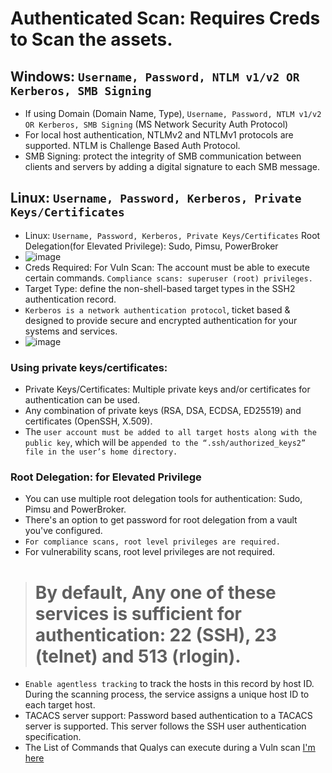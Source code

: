 # Authenticated Scan: Requires Creds to Scan the assets.

## Windows: `Username, Password, NTLM v1/v2 OR Kerberos, SMB Signing`
- If using Domain (Domain Name, Type), `Username, Password, NTLM v1/v2 OR Kerberos, SMB Signing`  (MS Network Security Auth Protocol)
- For local host authentication, NTLMv2 and NTLMv1 protocols are supported. NTLM is Challenge Based Auth Protocol.
- SMB Signing: protect the integrity of SMB communication between clients and servers by adding a digital signature to each SMB message.

## Linux: `Username, Password, Kerberos, Private Keys/Certificates`
- Linux: `Username, Password, Kerberos, Private Keys/Certificates` Root Delegation(for Elevated Privilege): Sudo, Pimsu, PowerBroker
- ![image](https://github.com/user-attachments/assets/e8da228b-414f-4d5b-91c5-b15760d8b343)
- Creds Required: For Vuln Scan: The account must be able to execute certain commands. `Compliance scans: superuser (root) privileges.`
- Target Type: define the non-shell-based target types in the SSH2 authentication record.
- `Kerberos is a network authentication protocol`, ticket based & designed to provide secure and encrypted authentication for your systems and services.
- ![image](https://github.com/user-attachments/assets/6f1a4270-593a-4075-8cdf-2a1d1df87f7d)

### Using private keys/certificates:
- Private Keys/Certificates: Multiple private keys and/or certificates for authentication can be used. 
- Any combination of private keys (RSA, DSA, ECDSA, ED25519) and certificates (OpenSSH, X.509).
- The `user account must be added to all target hosts along with the public key`, which will be `appended to the “.ssh/authorized_keys2” file in the user’s home directory.`

### Root Delegation: for Elevated Privilege
- You can use multiple root delegation tools for authentication: Sudo, Pimsu and PowerBroker.
- There's an option to get password for root delegation from a vault you've configured.
- `For compliance scans, root level privileges are required.`
- For vulnerability scans, root level privileges are not required.

> # By default, Any one of these services is sufficient for authentication: 22 (SSH), 23 (telnet) and 513 (rlogin). 

- `Enable agentless tracking` to track the hosts in this record by host ID. During the scanning process, the service assigns a unique host ID to each target host.
- TACACS server support: Password based authentication to a TACACS server is supported. This server follows the SSH user authentication specification.
- The List of Commands that Qualys can execute during a Vuln scan [I'm here](https://qualys.my.site.com/discussions/s/article/000006220)
